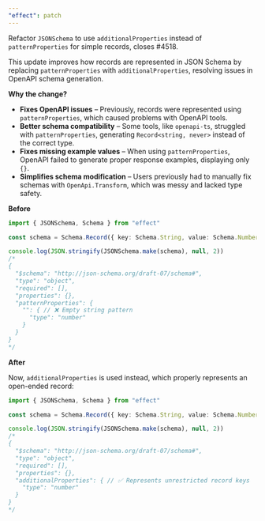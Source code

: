 ```yaml
---
"effect": patch
---
```


Refactor `JSONSchema` to use `additionalProperties` instead of `patternProperties` for simple records, closes #4518.

This update improves how records are represented in JSON Schema by replacing `patternProperties` with `additionalProperties`, resolving issues in OpenAPI schema generation.

**Why the change?**

- **Fixes OpenAPI issues** – Previously, records were represented using `patternProperties`, which caused problems with OpenAPI tools.
- **Better schema compatibility** – Some tools, like `openapi-ts`, struggled with `patternProperties`, generating `Record<string, never>` instead of the correct type.
- **Fixes missing example values** – When using `patternProperties`, OpenAPI failed to generate proper response examples, displaying only `{}`.
- **Simplifies schema modification** – Users previously had to manually fix schemas with `OpenApi.Transform`, which was messy and lacked type safety.

**Before**

```ts
import { JSONSchema, Schema } from "effect"

const schema = Schema.Record({ key: Schema.String, value: Schema.Number })

console.log(JSON.stringify(JSONSchema.make(schema), null, 2))
/*
{
  "$schema": "http://json-schema.org/draft-07/schema#",
  "type": "object",
  "required": [],
  "properties": {},
  "patternProperties": {
    "": { // ❌ Empty string pattern
      "type": "number"
    }
  }
}
*/
```

**After**

Now, `additionalProperties` is used instead, which properly represents an open-ended record:

```ts
import { JSONSchema, Schema } from "effect"

const schema = Schema.Record({ key: Schema.String, value: Schema.Number })

console.log(JSON.stringify(JSONSchema.make(schema), null, 2))
/*
{
  "$schema": "http://json-schema.org/draft-07/schema#",
  "type": "object",
  "required": [],
  "properties": {},
  "additionalProperties": { // ✅ Represents unrestricted record keys
    "type": "number"
  }
}
*/
```
